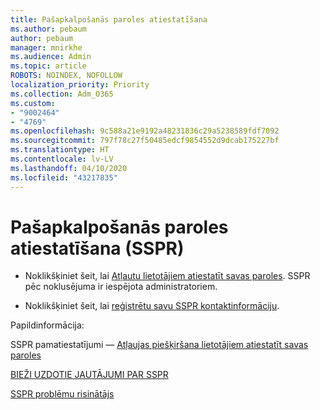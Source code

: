 ```yaml
---
title: Pašapkalpošanās paroles atiestatīšana
ms.author: pebaum
author: pebaum
manager: mnirkhe
ms.audience: Admin
ms.topic: article
ROBOTS: NOINDEX, NOFOLLOW
localization_priority: Priority
ms.collection: Adm_O365
ms.custom:
- "9002464"
- "4769"
ms.openlocfilehash: 9c588a21e9192a48231836c29a5238589fdf7092
ms.sourcegitcommit: 797f78c27f50485edcf9854552d9dcab175227bf
ms.translationtype: HT
ms.contentlocale: lv-LV
ms.lasthandoff: 04/10/2020
ms.locfileid: "43217835"
---
```

# <a name="self-service-password-reset-sspr"></a>Pašapkalpošanās paroles atiestatīšana (SSPR)

- Noklikšķiniet šeit, lai [Atļautu lietotājiem atiestatīt savas paroles](https://admin.microsoft.com/Adminportal/Home#/featureexplorer/security/Sspr).  SSPR pēc noklusējuma ir iespējota administratoriem.

- Noklikšķiniet šeit, lai [reģistrētu savu SSPR kontaktinformāciju](https://go.microsoft.com/fwlink/?linkid=849451).

Papildinformācija:

SSPR pamatiestatījumi — [Atļaujas piešķiršana lietotājiem atiestatīt savas paroles](https://docs.microsoft.com/microsoft-365/admin/add-users/let-users-reset-passwords?view=o365-worldwide)

[BIEŽI UZDOTIE JAUTĀJUMI PAR SSPR](https://docs.microsoft.com/azure/active-directory/authentication/active-directory-passwords-faq)

[SSPR problēmu risinātājs](https://docs.microsoft.com/azure/active-directory/authentication/active-directory-passwords-troubleshoot)
